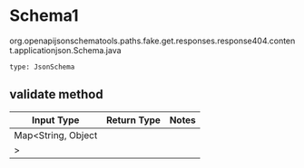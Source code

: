 # Schema1
org.openapijsonschematools.paths.fake.get.responses.response404.content.applicationjson.Schema.java
```
type: JsonSchema
```

## validate method
| Input Type | Return Type | Notes |
| ---------- | ----------- | ----- |
| Map<String, Object
> |  | |
